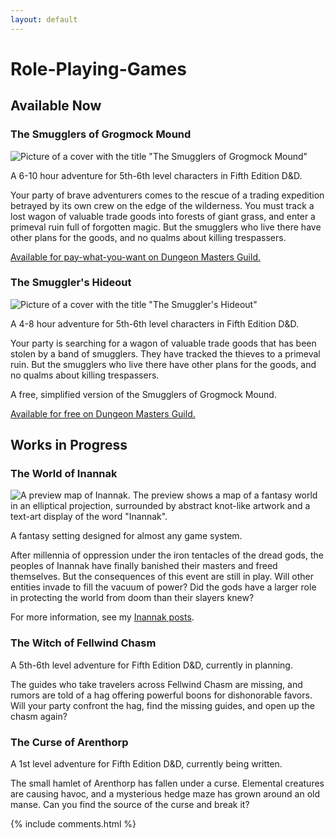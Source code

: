 ```yaml
---
layout: default
---
```

# Role-Playing-Games

## Available Now

### The Smugglers of Grogmock Mound

![Picture of a cover with the title "The Smugglers of Grogmock Mound"](<{{ 'assets/product-thumbnails/thesmugglersofgrogmockmound-v1-thumbnail.png' | relative_url }}>)

A 6-10 hour adventure for 5th-6th level characters in Fifth Edition D&D.

Your party of brave adventurers comes to the rescue of a trading expedition betrayed by its own crew on the edge of the wilderness. You must track a lost wagon of valuable trade goods into forests of giant grass, and enter a primeval ruin full of forgotten magic. But the smugglers who live there have other plans for the goods, and no qualms about killing trespassers.

[Available for pay-what-you-want on Dungeon Masters Guild.](<https://www.dmsguild.com/product/375688/The-Smugglers-of-Grogmock-Mound?src=blog>)

### The Smuggler's Hideout

![Picture of a cover with the title "The Smuggler's Hideout"](<{{ 'assets/product-thumbnails/thesmugglershideout-free-v1-thumbnail.png' | relative_url }}>)

A 4-8 hour adventure for 5th-6th level characters in Fifth Edition D&D.

Your party is searching for a wagon of valuable trade goods that has been stolen by a band of smugglers. They have tracked the thieves to a primeval ruin. But the smugglers who live there have other plans for the goods, and no qualms about killing trespassers.

A free, simplified version of the Smugglers of Grogmock Mound.

[Available for free on Dungeon Masters Guild.](<https://www.dmsguild.com/product/375690/The-Smugglers-Hideout?src=blog>)


## Works in Progress

### The World of Inannak

![A preview map of Inannak. The preview shows a map of a fantasy world in an elliptical projection, surrounded by abstract knot-like artwork and a text-art display of the word "Inannak".](<{{ 'assets/2022-12-22/inannak-preview-a5-150-wm.png' | relative_url }}>)

A fantasy setting designed for almost any game system.

After millennia of oppression under the iron tentacles of the dread gods, the peoples of Inannak have finally banished their masters and freed themselves. But the consequences of this event are still in play. Will other entities invade to fill the vacuum of power? Did the gods have a larger role in protecting the world from doom than their slayers knew?

For more information, see my [Inannak posts](<{{'/categories/Inannak' | relative_url }}>).


### The Witch of Fellwind Chasm

A 5th-6th level adventure for Fifth Edition D&D, currently in planning.

The guides who take travelers across Fellwind Chasm are missing, and rumors are told of a hag offering powerful boons for dishonorable favors. Will your party confront the hag, find the missing guides, and open up the chasm again?

### The Curse of Arenthorp

A 1st level adventure for Fifth Edition D&D, currently being written.

The small hamlet of Arenthorp has fallen under a curse. Elemental creatures are causing havoc, and a mysterious hedge maze has grown around an old manse. Can you find the source of the curse and break it?

{% include comments.html %}
